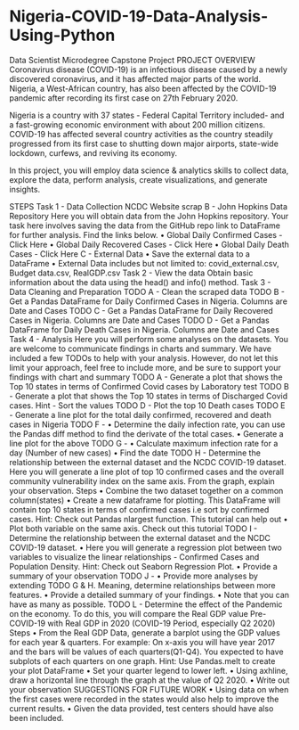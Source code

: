 # Nigeria-COVID-19-Data-Analysis-Using-Python
Data Scientist Microdegree Capstone Project
PROJECT OVERVIEW
Coronavirus disease (COVID-19) is an infectious disease caused by a newly discovered coronavirus, and it has affected major parts of the world. Nigeria, a West-African country, has also been affected by the COVID-19 pandemic after recording its first case on 27th February 2020. 

Nigeria is a country with 37 states - Federal Capital Territory included- and a fast-growing economic environment with about 200 million citizens. COVID-19 has affected several country activities as the country steadily progressed from its first case to shutting down major airports, state-wide lockdown, curfews, and reviving its economy. 

In this project, you will employ data science & analytics skills to collect data, explore the data, perform analysis, create visualizations, and generate insights.

STEPS
Task 1 - Data Collection
NCDC Website scrap
B - John Hopkins Data Repository
Here you will obtain data from the John Hopkins repository. Your task here involves saving the data from the GitHub repo link to DataFrame for further analysis. Find the links below.
•	Global Daily Confirmed Cases - Click Here
•	Global Daily Recovered Cases - Click Here
•	Global Daily Death Cases - Click Here
C - External Data
•	Save the external data to a DataFrame
•	External Data includes but not limited to: covid_external.csv, Budget data.csv, RealGDP.csv
Task 2 - View the data
Obtain basic information about the data using the head() and info() method.
Task 3 - Data Cleaning and Preparation
TODO A - Clean the scraped data
TODO B - Get a Pandas DataFrame for Daily Confirmed Cases in Nigeria. Columns are Date and Cases
TODO C - Get a Pandas DataFrame for Daily Recovered Cases in Nigeria. Columns are Date and Cases
TODO D - Get a Pandas DataFrame for Daily Death Cases in Nigeria. Columns are Date and Cases
Task 4 - Analysis
Here you will perform some analyses on the datasets. You are welcome to communicate findings in charts and summary. 
We have included a few TODOs to help with your analysis. However, do not let this limit your approach, feel free to include more, and be sure to support your findings with chart and summary
TODO A - Generate a plot that shows the Top 10 states in terms of Confirmed Covid cases by Laboratory test
TODO B - Generate a plot that shows the Top 10 states in terms of Discharged Covid cases. Hint - Sort the values
TODO D - Plot the top 10 Death cases
TODO E - Generate a line plot for the total daily confirmed, recovered and death cases in Nigeria
TODO F -
•	Determine the daily infection rate, you can use the Pandas diff method to find the derivate of the total cases.
•	Generate a line plot for the above
TODO G -
•	Calculate maximum infection rate for a day (Number of new cases)
•	Find the date
TODO H - Determine the relationship between the external dataset and the NCDC COVID-19 dataset. Here you will generate a line plot of top 10 confirmed cases and the overall community vulnerability index on the same axis. From the graph, explain your observation. 
Steps
•	Combine the two dataset together on a common column(states)
•	Create a new dataframe for plotting. This DataFrame will contain top 10 states in terms of confirmed cases i.e sort by confirmed cases. Hint: Check out Pandas nlargest function. This tutorial can help out 
•	Plot both variable on the same axis. Check out this tutorial
TODO I - Determine the relationship between the external dataset and the NCDC COVID-19 dataset.
•	Here you will generate a regression plot between two variables to visualize the linear relationships - Confirmed Cases and Population Density. Hint: Check out Seaborn Regression Plot.
•	Provide a summary of your observation
TODO J -
•	Provide more analyses by extending TODO G & H. Meaning, determine relationships between more features.
•	Provide a detailed summary of your findings. 
•	Note that you can have as many as possible.
TODO L -
Determine the effect of the Pandemic on the economy. To do this, you will compare the Real GDP value Pre-COVID-19 with Real GDP in 2020 (COVID-19 Period, especially Q2 2020) 
Steps
•	From the Real GDP Data, generate a barplot using the GDP values for each year & quarters. For example: On x-axis you will have year 2017 and the bars will be values of each quarters(Q1-Q4). You expected to have subplots of each quarters on one graph. 
Hint: Use Pandas.melt to create your plot DataFrame 
•	Set your quarter legend to lower left.
•	Using axhline, draw a horizontal line through the graph at the value of Q2 2020.
•	Write out your observation
SUGGESTIONS FOR FUTURE WORK
•	Using data on when the first cases were recorded in the states would also help to improve the current results.
•	Given the data provided, test centers should have also been included.
